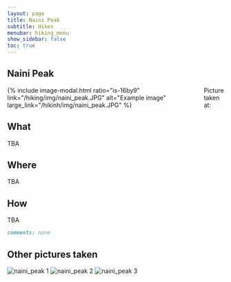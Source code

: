 ```yaml
---
layout: page
title: Naini Peak
subtitle: Hikes
menubar: hiking_menu
show_sidebar: false
toc: true
---
```


## Naini Peak

<div class="columns">
<div class="column is-6">
{% include image-modal.html ratio="is-16by9" link="/hiking/img/naini_peak.JPG" alt="Example image" large_link="/hikinh/img/naini_peak.JPG" %}
</div>
<div class="column is-6">
Picture taken at:
</div>
</div>

## What
TBA

## Where
TBA

## How
TBA

```markdown
comments: none
```

## Other pictures taken
![naini_peak 1](/hiking/img/naini_peak1.JPG)
![naini_peak 2](/hiking/img/naini_peak2.JPG)
![naini_peak 3](/hiking/img/naini_peak3.JPG)
